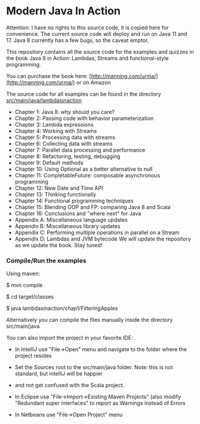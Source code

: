 Modern Java In Action
===============

Attention:  I have no rights to this source code, it is copied here for convenience.
The current source code will deploy and run on Java 11 and 17.  Java 8 currently has a few bugs, so the caveat emptor.

This repository contains all the source code for the examples and quizzes in the book Java 8 in Action: Lambdas, Streams and functional-style programming.

You can purchase the book here: [http://manning.com/urma/](http://manning.com/urma/) or on Amazon

The source code for all examples can be found in the directory [src/main/java/lambdasinaction](https://github.com/java8/Java8InAction/tree/master/src/main/java/lambdasinaction)

* Chapter 1: Java 8: why should you care?
* Chapter 2: Passing code with behavior parameterization
* Chapter 3: Lambda expressions
* Chapter 4: Working with Streams
* Chapter 5: Processing data with streams
* Chapter 6: Collecting data with streams
* Chapter 7: Parallel data processing and performance
* Chapter 8: Refactoring, testing, debugging
* Chapter 9: Default methods
* Chapter 10: Using Optional as a better alternative to null
* Chapter 11: CompletableFuture: composable asynchronous programming
* Chapter 12: New Date and Time API
* Chapter 13: Thinking functionally
* Chapter 14: Functional programming techniques
* Chapter 15: Blending OOP and FP: comparing Java 8 and Scala
* Chapter 16: Conclusions and "where next" for Java
* Appendix A: Miscellaneous language updates
* Appendix B: Miscellaneous library updates
* Appendix C: Performing multiple operations in parallel on a Stream
* Appendix D: Lambdas and JVM bytecode
We will update the repository as we update the book. Stay tuned!

### Compile/Run the examples
Using maven:

$ mvn compile

$ cd target/classes

$ java lambdasinaction/chap1/FilteringApples

Alternatively you can compile the files manually inside the directory src/main/java

You can also import the project in your favorite IDE:

* In IntelliJ use "File->Open" menu and navigate to the folder where the project resides
* Set the Sources root to the src/main/java folder.  Note: this is not standard, but intelliJ will be happier
* and not get confused with the Scala project.

* In Eclipse use "File->Import->Existing Maven Projects" (also modify "Redundant super interfaces" to report as Warnings instead of Errors

* In Netbeans use "File->Open Project" menu